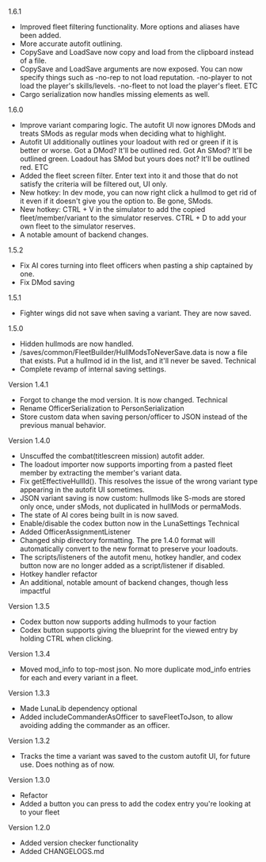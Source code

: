 1.6.1
- Improved fleet filtering functionality. More options and aliases have been added.
- More accurate autofit outlining.
- CopySave and LoadSave now copy and load from the clipboard instead of a file.
- CopySave and LoadSave arguments are now exposed. You can now specify things such as -no-rep to not load reputation. -no-player to not load the player's skills/levels. -no-fleet to not load the player's fleet. ETC
- Cargo serialization now handles missing elements as well.

1.6.0
- Improve variant comparing logic. The autofit UI now ignores DMods and treats SMods as regular mods when deciding what to highlight.
- Autofit UI additionally outlines your loadout with red or green if it is better or worse. Got a DMod? It'll be outlined red. Got An SMod? It'll be outlined green. Loadout has SMod but yours does not? It'll be outlined red. ETC
- Added the fleet screen filter. Enter text into it and those that do not satisfy the criteria will be filtered out, UI only.
- New hotkey: In dev mode, you can now right click a hullmod to get rid of it even if it doesn't give you the option to. Be gone, SMods.
- New hotkey: CTRL + V in the simulator to add the copied fleet/member/variant to the simulator reserves. CTRL + D to add your own fleet to the simulator reserves.
- A notable amount of backend changes.

1.5.2
- Fix AI cores turning into fleet officers when pasting a ship captained by one.
- Fix DMod saving

1.5.1
- Fighter wings did not save when saving a variant. They are now saved.

1.5.0
- Hidden hullmods are now handled.
- /saves/common/FleetBuilder/HullModsToNeverSave.data is now a file that exists. Put a hullmod id in the list, and it'll never be saved.
Technical
- Complete revamp of internal saving settings.

Version 1.4.1
- Forgot to change the mod version. It is now changed.
Technical
- Rename OfficerSerialization to PersonSerialization
- Store custom data when saving person/officer to JSON instead of the previous manual behavior.

Version 1.4.0
- Unscuffed the combat(titlescreen mission) autofit adder.
- The loadout importer now supports importing from a pasted fleet member by extracting the member's variant data.
- Fix getEffectiveHullId(). This resolves the issue of the wrong variant type appearing in the autofit UI sometimes.
- JSON variant saving is now custom: hullmods like S-mods are stored only once, under sMods, not duplicated in hullMods or permaMods.
- The state of AI cores being built in is now saved.
- Enable/disable the codex button now in the LunaSettings
Technical
- Added OfficerAssignmentListener
- Changed ship directory formatting. The pre 1.4.0 format will automatically convert to the new format to preserve your loadouts.
- The scripts/listeners of the autofit menu, hotkey handler, and codex button now are no longer added as a script/listener if disabled.
- Hotkey handler refactor
- An additional, notable amount of backend changes, though less impactful

Version 1.3.5
- Codex button now supports adding hullmods to your faction
- Codex button supports giving the blueprint for the viewed entry by holding CTRL when clicking.

Version 1.3.4
- Moved mod_info to top-most json. No more duplicate mod_info entries for each and every variant in a fleet.

Version 1.3.3
- Made LunaLib dependency optional
- Added includeCommanderAsOfficer to saveFleetToJson, to allow avoiding adding the commander as an officer.

Version 1.3.2
- Tracks the time a variant was saved to the custom autofit UI, for future use. Does nothing as of now.

Version 1.3.0
- Refactor
- Added a button you can press to add the codex entry you're looking at to your fleet

Version 1.2.0
- Added version checker functionality
- Added CHANGELOGS.md
